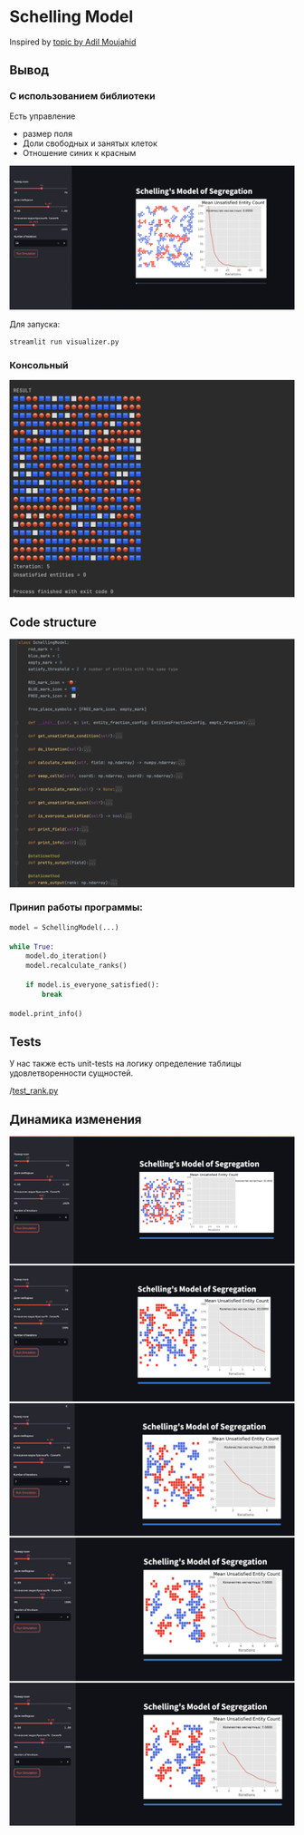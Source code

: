 # Schelling Model

Inspired by [topic by Adil Moujahid](https://adilmoujahid.com/posts/2020/05/streamlit-python-schelling/)

## Вывод

### С использованием библиотеки

Есть управление

- размер поля
- Доли свободных и занятых клеток
- Отношение синих к красным

![](media/web-result-1.png)

Для запуска:
```bash
streamlit run visualizer.py
```

### Консольный

![](media/output.png)

## Code structure

![](media/class_structure.png)

### Принип работы программы:

```python
model = SchellingModel(...)

while True:
    model.do_iteration()
    model.recalculate_ranks()

    if model.is_everyone_satisfied():
        break

model.print_info()
```

## Tests

У нас также есть unit-tests на логику определение таблицы удовлетворенности сущностей.

/[test_rank.py](test_rank.py)


## Динамика изменения

![](media/iter1.png)
![](media/iter2.png)
![](media/iter3.png)
![](media/iter4.png)
![](media/iter4.png)